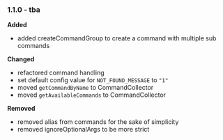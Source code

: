 ### 1.1.0 - tba

__Added__
* added createCommandGroup to create a command with multiple sub commands

__Changed__
* refactored command handling
* set default config value for `NOT_FOUND_MESSAGE` to `"1"`
* moved `getCommandByName` to CommandCollector
* moved `getAvailableCommands` to CommandCollector

__Removed__
* removed alias from commands for the sake of simplicity
* removed ignoreOptionalArgs to be more strict
